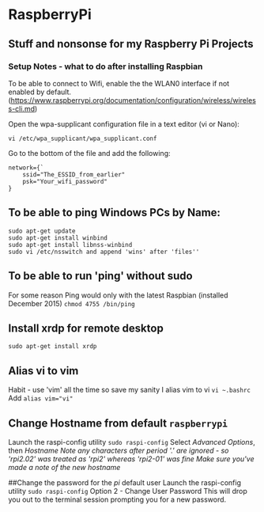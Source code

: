 # RaspberryPi
Stuff and nonsonse for my Raspberry Pi Projects
-----------------------------------------------
### Setup Notes - what to do after installing Raspbian
To be able to connect to Wifi, enable the the WLAN0 interface if not enabled by default.
(https://www.raspberrypi.org/documentation/configuration/wireless/wireless-cli.md)

Open the wpa-supplicant configuration file in a text editor (vi or Nano):

`vi /etc/wpa_supplicant/wpa_supplicant.conf`

Go to the bottom of the file and add the following:

```
network={`
    ssid="The_ESSID_from_earlier"
    psk="Your_wifi_password"
}
```

To be able to ping Windows PCs by Name:
---------------------------------------
```
sudo apt-get update
sudo apt-get install winbind
sudo apt-get install libnss-winbind
sudo vi /etc/nsswitch and append 'wins' after 'files''
```

To be able to run 'ping' without sudo
-------------------------------------
For some reason Ping would only with the latest Raspbian (installed December 2015)
`chmod 4755 /bin/ping`

Install xrdp for remote desktop
-------------------------------
`sudo apt-get install xrdp`

Alias vi to vim 
---------------
Habit - use 'vim' all the time so save my sanity I alias vim to vi
`vi ~.bashrc`
Add `alias vim="vi"`

Change Hostname from default `raspberrypi`
----------------------------------
Launch the raspi-config utility
`sudo raspi-config`
Select *Advanced Options*, then *Hostname*
_Note any characters after period '.' are ignored - so 'rpi2.02' was treated as 'rpi2' whereas 'rpi2-01' was fine_
_*Make sure you've made a note of the new hostname*_

##Change the password for the *pi* default user
Launch the raspi-config utility
`sudo raspi-config`
Option 2 - Change User Password
This will drop you out to the terminal session prompting you for a new password.
